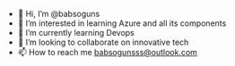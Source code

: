 - 👋 Hi, I’m @babsoguns
- 👀 I’m interested in learning Azure and all its components
- 🌱 I’m currently learning Devops
- 💞️ I’m looking to collaborate on innovative tech
- 📫 How to reach me babsogunsss@outlook.com

<!---
babsoguns/babsoguns is a ✨ special ✨ repository because its `README.md` (this file) appears on your GitHub profile.
You can click the Preview link to take a look at your changes.
--->
